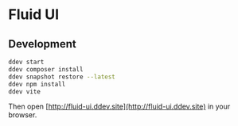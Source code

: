 # Fluid UI

## Development

```bash
ddev start
ddev composer install
ddev snapshot restore --latest
ddev npm install
ddev vite
```

Then open [http://fluid-ui.ddev.site](http://fluid-ui.ddev.site) in your browser.
